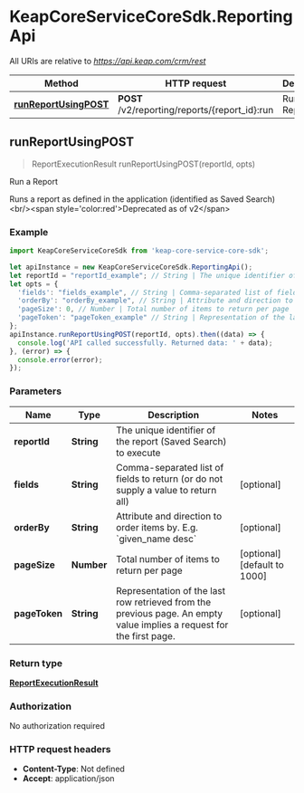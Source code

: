 # KeapCoreServiceCoreSdk.ReportingApi

All URIs are relative to *https://api.keap.com/crm/rest*

Method | HTTP request | Description
------------- | ------------- | -------------
[**runReportUsingPOST**](ReportingApi.md#runReportUsingPOST) | **POST** /v2/reporting/reports/{report_id}:run | Run a Report



## runReportUsingPOST

> ReportExecutionResult runReportUsingPOST(reportId, opts)

Run a Report

Runs a report as defined in the application (identified as Saved Search)&lt;br/&gt;&lt;span style&#x3D;&#39;color:red&#39;&gt;Deprecated as of v2&lt;/span&gt;

### Example

```javascript
import KeapCoreServiceCoreSdk from 'keap-core-service-core-sdk';

let apiInstance = new KeapCoreServiceCoreSdk.ReportingApi();
let reportId = "reportId_example"; // String | The unique identifier of the report (Saved Search) to execute
let opts = {
  'fields': "fields_example", // String | Comma-separated list of fields to return (or do not supply a value to return all)
  'orderBy': "orderBy_example", // String | Attribute and direction to order items by. E.g. `given_name desc`
  'pageSize': 0, // Number | Total number of items to return per page
  'pageToken': "pageToken_example" // String | Representation of the last row retrieved from the previous page. An empty value implies a request for the first page.
};
apiInstance.runReportUsingPOST(reportId, opts).then((data) => {
  console.log('API called successfully. Returned data: ' + data);
}, (error) => {
  console.error(error);
});

```

### Parameters


Name | Type | Description  | Notes
------------- | ------------- | ------------- | -------------
 **reportId** | **String**| The unique identifier of the report (Saved Search) to execute | 
 **fields** | **String**| Comma-separated list of fields to return (or do not supply a value to return all) | [optional] 
 **orderBy** | **String**| Attribute and direction to order items by. E.g. &#x60;given_name desc&#x60; | [optional] 
 **pageSize** | **Number**| Total number of items to return per page | [optional] [default to 1000]
 **pageToken** | **String**| Representation of the last row retrieved from the previous page. An empty value implies a request for the first page. | [optional] 

### Return type

[**ReportExecutionResult**](ReportExecutionResult.md)

### Authorization

No authorization required

### HTTP request headers

- **Content-Type**: Not defined
- **Accept**: application/json

